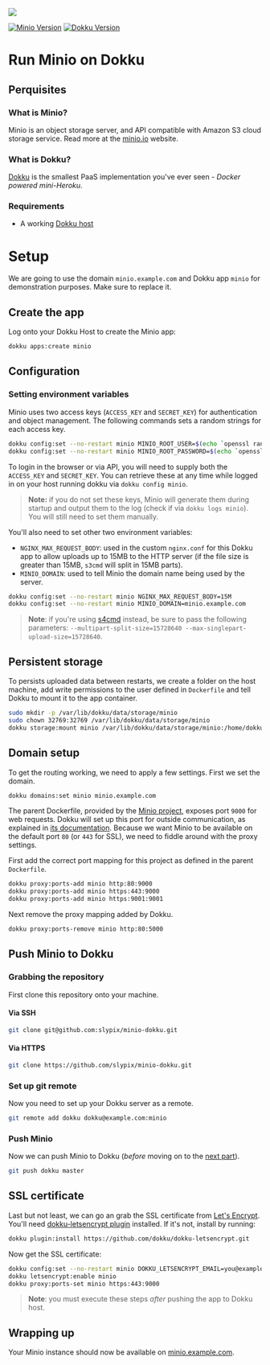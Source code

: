 ![](header.png)

[![Minio Version](https://img.shields.io/badge/Minio-latest-blue.svg)]() [![Dokku Version](https://img.shields.io/badge/Dokku-v0.11.2-blue.svg)]()

# Run Minio on Dokku

## Perquisites

### What is Minio?

Minio is an object storage server, and API compatible with Amazon S3 cloud
storage service. Read more at the [minio.io](https://www.minio.io/) website.

### What is Dokku?

[Dokku](http://dokku.viewdocs.io/dokku/) is the smallest PaaS implementation
you've ever seen - _Docker powered mini-Heroku_.

### Requirements

* A working [Dokku host](http://dokku.viewdocs.io/dokku/getting-started/installation/)

# Setup

We are going to use the domain `minio.example.com` and Dokku app `minio` for
demonstration purposes. Make sure to replace it.

## Create the app

Log onto your Dokku Host to create the Minio app:

```bash
dokku apps:create minio
```

## Configuration

### Setting environment variables

Minio uses two access keys (`ACCESS_KEY` and `SECRET_KEY`) for authentication
and object management. The following commands sets a random strings for each
access key.

```bash
dokku config:set --no-restart minio MINIO_ROOT_USER=$(echo `openssl rand -base64 45` | tr -d \=+ | cut -c 1-20)
dokku config:set --no-restart minio MINIO_ROOT_PASSWORD=$(echo `openssl rand -base64 45` | tr -d \=+ | cut -c 1-32)
```

To login in the browser or via API, you will need to supply both the
`ACCESS_KEY` and `SECRET_KEY`. You can retrieve these at any time while logged
in on your host running dokku via `dokku config minio`.

> **Note:** if you do not set these keys, Minio will generate them during
> startup and output them to the log (check if via `dokku logs minio`). You
> will still need to set them manually.

You'll also need to set other two environment variables:

- `NGINX_MAX_REQUEST_BODY`: used in the custom `nginx.conf` for this Dokku app
  to allow uploads up to 15MB to the HTTP server (if the file size is greater
  than 15MB, `s3cmd` will split in 15MB parts).
- `MINIO_DOMAIN`: used to tell Minio the domain name being used by the server.

```bash
dokku config:set --no-restart minio NGINX_MAX_REQUEST_BODY=15M
dokku config:set --no-restart minio MINIO_DOMAIN=minio.example.com
```

> **Note**: if you're using [s4cmd](https://github.com/bloomreach/s4cmd/)
> instead, be sure to pass the following parameters:
> `--multipart-split-size=15728640 --max-singlepart-upload-size=15728640`.


## Persistent storage

To persists uploaded data between restarts, we create a folder on the host
machine, add write permissions to the user defined in `Dockerfile` and tell
Dokku to mount it to the app container.

```bash
sudo mkdir -p /var/lib/dokku/data/storage/minio
sudo chown 32769:32769 /var/lib/dokku/data/storage/minio
dokku storage:mount minio /var/lib/dokku/data/storage/minio:/home/dokku/data
```

## Domain setup

To get the routing working, we need to apply a few settings. First we set
the domain.

```bash
dokku domains:set minio minio.example.com
```

The parent Dockerfile, provided by the [Minio
project](https://github.com/minio/minio), exposes port `9000` for web requests.
Dokku will set up this port for outside communication, as explained in [its
documentation](http://dokku.viewdocs.io/dokku/advanced-usage/proxy-management/#proxy-port-mapping).
Because we want Minio to be available on the default port `80` (or `443` for
SSL), we need to fiddle around with the proxy settings.

First add the correct port mapping for this project as defined in the parent
`Dockerfile`.

```bash
dokku proxy:ports-add minio http:80:9000
dokku proxy:ports-add minio https:443:9000
dokku proxy:ports-add minio https:9001:9001
```

Next remove the proxy mapping added by Dokku.

```bash
dokku proxy:ports-remove minio http:80:5000
```

## Push Minio to Dokku

### Grabbing the repository

First clone this repository onto your machine.

#### Via SSH

```bash
git clone git@github.com:slypix/minio-dokku.git
```

#### Via HTTPS

```bash
git clone https://github.com/slypix/minio-dokku.git
```

### Set up git remote

Now you need to set up your Dokku server as a remote.

```bash
git remote add dokku dokku@example.com:minio
```

### Push Minio

Now we can push Minio to Dokku (_before_ moving on to the [next
part](#domain-and-ssl-certificate)).

```bash
git push dokku master
```

## SSL certificate

Last but not least, we can go an grab the SSL certificate from [Let's
Encrypt](https://letsencrypt.org/).
You'll need [dokku-letsencrypt plugin](https://github.com/dokku/dokku-letsencrypt) installed. If it's not, install by running:

```bash
dokku plugin:install https://github.com/dokku/dokku-letsencrypt.git
```

Now get the SSL certificate:

```bash
dokku config:set --no-restart minio DOKKU_LETSENCRYPT_EMAIL=you@example.com
dokku letsencrypt:enable minio
dokku proxy:ports-set minio https:443:9000
```

> **Note**: you must execute these steps *after* pushing the app to Dokku
> host.

## Wrapping up

Your Minio instance should now be available on
[minio.example.com](https://minio.example.com).
